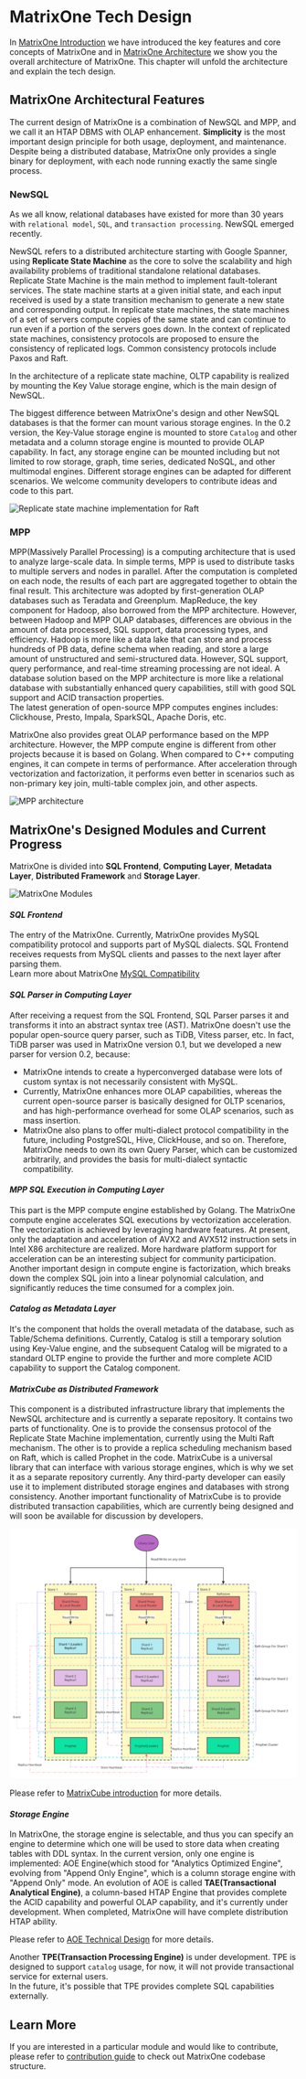 # **MatrixOne Tech Design**

In [MatrixOne Introduction](../matrixone-introduction.md) we have introduced the key features and core concepts of MatrixOne and in [MatrixOne Architecture](../matrixone-architecture.md) we show you the overall architecture of MatrixOne.
This chapter will unfold the architecture and explain the tech design.

## **MatrixOne Architectural Features**

The current design of MatrixOne is a combination of NewSQL and MPP, and we call it an HTAP DBMS with OLAP enhancement. **Simplicity** is the most important design principle for both usage, deployment, and maintenance. Despite being a distributed database, MatrixOne only provides a single binary for deployment, with each node running exactly the same single process.  

### **NewSQL**

As we all know, relational databases have existed for more than 30 years with `relational model`, `SQL`, and `transaction processing`. NewSQL emerged recently.   

NewSQL refers to a distributed architecture starting with Google Spanner, using **Replicate State Machine** as the core to solve the scalability and high availability problems of traditional standalone relational databases.
Replicate State Machine is the main method to implement fault-tolerant services. The state machine starts at a given initial state, and each input received is used by a state transition mechanism to generate a new state and corresponding output. In replicate state machines, the state machines of a set of servers compute copies of the same state and can continue to run even if a portion of the servers goes down. In the context of replicated state machines, consistency protocols are proposed to ensure the consistency of replicated logs. Common consistency protocols include Paxos and Raft.  

In the architecture of a replicate state machine, OLTP capability is realized by mounting the Key Value storage engine, which is the main design of NewSQL.  

The biggest difference between MatrixOne's design and other NewSQL databases is that the former can mount various storage engines. In the 0.2 version, the Key-Value storage engine is mounted to store `Catalog` and other metadata and a column storage engine is mounted to provide OLAP capability. In fact, any storage engine can be mounted including but not limited to row storage, graph, time series, dedicated NoSQL, and other multimodal engines. Different storage engines can be adapted for different scenarios. We welcome community developers to contribute ideas and code to this part.

![Replicate state machine implementation for Raft](https://github.com/matrixorigin/artwork/blob/main/docs/overview/consensus-modules.png?raw=true)

### **MPP**

MPP(Massively Parallel Processing) is a computing architecture that is used to analyze large-scale data. In simple terms, MPP is used to distribute tasks to multiple servers and nodes in parallel. After the computation is completed on each node, the results of each part are aggregated together to obtain the final result. This architecture was adopted by first-generation OLAP databases such as Teradata and Greenplum. MapReduce, the key component for Hadoop, also borrowed from the MPP architecture. However, between Hadoop and MPP OLAP databases, differences are obvious in the amount of data processed, SQL support, data processing types, and efficiency. Hadoop is more like a data lake that can store and process hundreds of PB data, define schema when reading, and store a large amount of unstructured and semi-structured data. However, SQL support, query performance, and real-time streaming processing are not ideal. A database solution based on the MPP architecture is more like a relational database with substantially enhanced query capabilities, still with good SQL support and ACID transaction properties.  
The latest generation of open-source MPP computes engines includes: Clickhouse, Presto, Impala, SparkSQL, Apache Doris, etc.  

MatrixOne also provides great OLAP performance based on the MPP architecture. However, the MPP compute engine is different from other projects because it is based on Golang. When compared to C++ computing engines, it can compete in terms of performance. After acceleration through vectorization and factorization, it performs even better in scenarios such as non-primary key join, multi-table complex join, and other aspects.

![MPP architecture](https://github.com/matrixorigin/artwork/blob/main/docs/overview/mpp_architecture.png?raw=true)

## **MatrixOne's Designed Modules and Current Progress**

MatrixOne is divided into **SQL Frontend**, **Computing Layer**, **Metadata Layer**, **Distributed Framework** and **Storage Layer**.  

![MatrixOne Modules](https://github.com/matrixorigin/artwork/blob/main/docs/overview/matrixone-modules.png?raw=true)

#### *SQL Frontend*

The entry of the MatrixOne. Currently, MatrixOne provides MySQL compatibility protocol and supports part of MySQL dialects. SQL Frontend receives requests from MySQL clients and passes to the next layer after parsing them.  
Learn more about MatrixOne [MySQL Compatibility](../mysql-compatibility.md)

#### *SQL Parser in Computing Layer*

After receiving a request from the SQL Frontend, SQL Parser parses it and transforms it into an abstract syntax tree (AST). MatrixOne doesn't use the popular open-source query parser, such as TiDB, Vitess parser, etc. In fact, TiDB parser was used in MatrixOne version 0.1, but we developed a new parser for version 0.2, because:

* MatrixOne intends to create a hyperconverged database were lots of custom syntax is not necessarily consistent with MySQL.
* Currently, MatrixOne enhances more OLAP capabilities, whereas the current open-source parser is basically designed for OLTP scenarios, and has high-performance overhead for some OLAP scenarios, such as mass insertion.  
* MatrixOne also plans to offer multi-dialect protocol compatibility in the future, including PostgreSQL, Hive, ClickHouse, and so on. Therefore, MatrixOne needs to own its own Query Parser, which can be customized arbitrarily, and provides the basis for multi-dialect syntactic compatibility.

#### *MPP SQL Execution in Computing Layer*

This part is the MPP compute engine established by Golang. The MatrixOne compute engine accelerates SQL executions by vectorization acceleration. The vectorization is achieved by leveraging hardware features. At present, only the adaptation and acceleration of AVX2 and AVX512 instruction sets in Intel X86 architecture are realized. More hardware platform support for acceleration can be an interesting subject for community participation.
Another important design in compute engine is factorization, which breaks down the complex SQL join into a linear polynomial calculation, and significantly reduces the time consumed for a complex join.  

#### *Catalog as Metadata Layer*

It's the component that holds the overall metadata of the database, such as Table/Schema definitions. Currently, Catalog is still a temporary solution using Key-Value engine, and the subsequent Catalog will be migrated to a standard OLTP engine to provide the further and more complete ACID capability to support the Catalog component.  

#### *MatrixCube as Distributed Framework*

This component is a distributed infrastructure library that implements the NewSQL architecture and is currently a separate repository. It contains two parts of functionality. One is to provide the consensus protocol of the Replicate State Machine implementation, currently using the Multi Raft mechanism. The other is to provide a replica scheduling mechanism based on Raft, which is called Prophet in the code. MatrixCube is a universal library that can interface with various storage engines, which is why we set it as a separate repository currently. Any third-party developer can easily use it to implement distributed storage engines and databases with strong consistency. Another important functionality of MatrixCube is to provide distributed transaction capabilities, which are currently being designed and will soon be available for discussion by developers.  

![MatrixCube architecture](https://github.com/matrixorigin/artwork/blob/main/docs/overview/matrixcube-architecture.svg?raw=true)

Please refer to [MatrixCube introduction](../matrixcube/matrixcube-introduction.md) for more details.

#### *Storage Engine*

In MatrixOne, the storage engine is selectable, and thus you can specify an engine to determine which one will be used to store data when creating tables with DDL syntax.
In the current version, only one engine is implemented: AOE Engine(which stood for "Analytics Optimized Engine", evolving from "Append Only Engine", which is a column storage engine with "Append Only" mode.
An evolution of AOE is called **TAE(Transactional Analytical Engine)**, a column-based HTAP Engine that provides complete the ACID capability and powerful OLAP capability, and it's currently under development. When completed, MatrixOne will have complete distribution HTAP ability.  

Please refer to [AOE Technical Design](https://github.com/matrixorigin/matrixone/blob/main/docs/rfcs/20211210_aoe_overall_design.md) for more details.

Another **TPE(Transaction Processing Engine)** is under development. TPE is designed to support `catalog` usage, for now, it will not provide transactional service for external users.  
In the future, it's possible that TPE provides complete SQL capabilities externally.

## **Learn More**

If you are interested in a particular module and would like to contribute, please refer to [contribution guide](../../Contribution-Guide/How-to-Contribute/preparation.md) to check out MatrixOne codebase structure.
